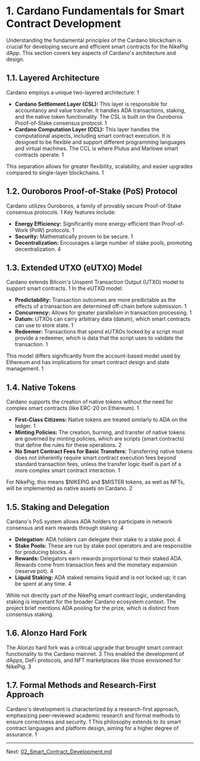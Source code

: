 # 1. Cardano Fundamentals for Smart Contract Development

Understanding the fundamental principles of the Cardano blockchain is crucial for developing secure and efficient smart contracts for the NikePig dApp. This section covers key aspects of Cardano's architecture and design.

## 1.1. Layered Architecture

Cardano employs a unique two-layered architecture: <mcreference link="https://www.antiersolutions.com/cardano-blockchain-development-a-comprehensive-guide/" index="1">1</mcreference>

*   **Cardano Settlement Layer (CSL):** This layer is responsible for accountancy and value transfer. It handles ADA transactions, staking, and the native token functionality. The CSL is built on the Ouroboros Proof-of-Stake consensus protocol. <mcreference link="https://www.antiersolutions.com/cardano-blockchain-development-a-comprehensive-guide/" index="1">1</mcreference>
*   **Cardano Computation Layer (CCL):** This layer handles the computational aspects, including smart contract execution. It is designed to be flexible and support different programming languages and virtual machines. The CCL is where Plutus and Marlowe smart contracts operate. <mcreference link="https://www.antiersolutions.com/cardano-blockchain-development-a-comprehensive-guide/" index="1">1</mcreference>

This separation allows for greater flexibility, scalability, and easier upgrades compared to single-layer blockchains. <mcreference link="https://www.antiersolutions.com/cardano-blockchain-development-a-comprehensive-guide/" index="1">1</mcreference>

## 1.2. Ouroboros Proof-of-Stake (PoS) Protocol

Cardano utilizes Ouroboros, a family of provably secure Proof-of-Stake consensus protocols. <mcreference link="https://www.antiersolutions.com/cardano-blockchain-development-a-comprehensive-guide/" index="1">1</mcreference> Key features include:

*   **Energy Efficiency:** Significantly more energy-efficient than Proof-of-Work (PoW) protocols. <mcreference link="https://www.antiersolutions.com/cardano-blockchain-development-a-comprehensive-guide/" index="1">1</mcreference>
*   **Security:** Mathematically proven to be secure. <mcreference link="https://www.antiersolutions.com/cardano-blockchain-development-a-comprehensive-guide/" index="1">1</mcreference>
*   **Decentralization:** Encourages a large number of stake pools, promoting decentralization. <mcreference link="https://docs.cardano.org/staking/staking-and-delegation" index="4">4</mcreference>

## 1.3. Extended UTXO (eUTXO) Model

Cardano extends Bitcoin's Unspent Transaction Output (UTXO) model to support smart contracts. <mcreference link="https://www.antiersolutions.com/cardano-blockchain-development-a-comprehensive-guide/" index="1">1</mcreference> In the eUTXO model:

*   **Predictability:** Transaction outcomes are more predictable as the effects of a transaction are determined off-chain before submission. <mcreference link="https://www.antiersolutions.com/cardano-blockchain-development-a-comprehensive-guide/" index="1">1</mcreference>
*   **Concurrency:** Allows for greater parallelism in transaction processing. <mcreference link="https://www.antiersolutions.com/cardano-blockchain-development-a-comprehensive-guide/" index="1">1</mcreference>
*   **Datum:** UTXOs can carry arbitrary data (datum), which smart contracts can use to store state. <mcreference link="https://www.antiersolutions.com/cardano-blockchain-development-a-comprehensive-guide/" index="1">1</mcreference>
*   **Redeemer:** Transactions that spend eUTXOs locked by a script must provide a redeemer, which is data that the script uses to validate the transaction. <mcreference link="https://www.antiersolutions.com/cardano-blockchain-development-a-comprehensive-guide/" index="1">1</mcreference>

This model differs significantly from the account-based model used by Ethereum and has implications for smart contract design and state management. <mcreference link="https://www.antiersolutions.com/cardano-blockchain-development-a-comprehensive-guide/" index="1">1</mcreference>

## 1.4. Native Tokens

Cardano supports the creation of native tokens without the need for complex smart contracts (like ERC-20 on Ethereum). <mcreference link="https://www.antiersolutions.com/cardano-blockchain-development-a-comprehensive-guide/" index="1">1</mcreference>

*   **First-Class Citizens:** Native tokens are treated similarly to ADA on the ledger. <mcreference link="https://www.antiersolutions.com/cardano-blockchain-development-a-comprehensive-guide/" index="1">1</mcreference>
*   **Minting Policies:** The creation, burning, and transfer of native tokens are governed by minting policies, which are scripts (smart contracts) that define the rules for these operations. <mcreference link="https://docs.cardano.org/native-tokens/learn/" index="2">2</mcreference>
*   **No Smart Contract Fees for Basic Transfers:** Transferring native tokens does not inherently require smart contract execution fees beyond standard transaction fees, unless the transfer logic itself is part of a more complex smart contract interaction. <mcreference link="https://www.antiersolutions.com/cardano-blockchain-development-a-comprehensive-guide/" index="1">1</mcreference>

For NikePig, this means $NIKEPIG and $MISTER tokens, as well as NFTs, will be implemented as native assets on Cardano. <mcreference link="https://docs.cardano.org/native-tokens/learn/" index="2">2</mcreference>

## 1.5. Staking and Delegation

Cardano's PoS system allows ADA holders to participate in network consensus and earn rewards through staking: <mcreference link="https://docs.cardano.org/staking/staking-and-delegation" index="4">4</mcreference>

*   **Delegation:** ADA holders can delegate their stake to a stake pool. <mcreference link="https://docs.cardano.org/staking/staking-and-delegation" index="4">4</mcreference>
*   **Stake Pools:** These are run by stake pool operators and are responsible for producing blocks. <mcreference link="https://docs.cardano.org/staking/staking-and-delegation" index="4">4</mcreference>
*   **Rewards:** Delegators earn rewards proportional to their staked ADA. Rewards come from transaction fees and the monetary expansion (reserve pot). <mcreference link="https://docs.cardano.org/staking/staking-and-delegation" index="4">4</mcreference>
*   **Liquid Staking:** ADA staked remains liquid and is not locked up; it can be spent at any time. <mcreference link="https://docs.cardano.org/staking/staking-and-delegation" index="4">4</mcreference>

While not directly part of the NikePig smart contract logic, understanding staking is important for the broader Cardano ecosystem context. The project brief mentions ADA pooling for the prize, which is distinct from consensus staking.

## 1.6. Alonzo Hard Fork

The Alonzo hard fork was a critical upgrade that brought smart contract functionality to the Cardano mainnet. <mcreference link="https://coinmarketcap.com/alexandria/article/a-deep-dive-into-the-cardano-alonzo-hard-fork" index="3">3</mcreference> This enabled the development of dApps, DeFi protocols, and NFT marketplaces like those envisioned for NikePig. <mcreference link="https://coinmarketcap.com/alexandria/article/a-deep-dive-into-the-cardano-alonzo-hard-fork" index="3">3</mcreference>

## 1.7. Formal Methods and Research-First Approach

Cardano's development is characterized by a research-first approach, emphasizing peer-reviewed academic research and formal methods to ensure correctness and security. <mcreference link="https://www.antiersolutions.com/cardano-blockchain-development-a-comprehensive-guide/" index="1">1</mcreference> This philosophy extends to its smart contract languages and platform design, aiming for a higher degree of assurance. <mcreference link="https://www.antiersolutions.com/cardano-blockchain-development-a-comprehensive-guide/" index="1">1</mcreference>

---

Next: [02_Smart_Contract_Development.md](./02_Smart_Contract_Development.md)